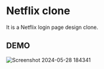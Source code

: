 # Netflix clone
It is a Netflix login page design clone.



## DEMO
![Screenshot 2024-05-28 184341](https://github.com/uvenkatateja/netflix/assets/118493739/0c318d96-18de-44c3-8f77-88ec2cbaeaeb)
